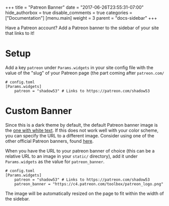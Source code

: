 +++
title = "Patreon Banner"
date = "2017-06-26T23:55:31-07:00"
hide_authorbox = true
disable_comments = true
categories = ["Documentation"]
[menu.main]
  weight = 3
  parent = "docs-sidebar"
+++

Have a Patreon account? Add a Patreon banner to the sidebar of your site that links to it!

<!--more-->

# Setup

Add a key `patreon` under `Params.widgets` in your site config file with the value of the "slug" of your Patreon page (the part coming after `patreon.com/`

```
# config.toml
[Params.widgets]
    patreon = "shadow53" # Links to https://patreon.com/shadow53
```

# Custom Banner

Since this is a dark theme by default, the default Patreon banner image is the [one with white text](https://s3.amazonaws.com/patreon_public_assets/toolbox/patreon_white.png). If this does not work well with your color scheme, you can specify the URL to a different image. Consider using one of the other official Patreon banners, found [here](https://www.patreon.com/toolbox/media).

When you have the URL to your patreon banner of choice (this can be a relative URL to an image in your `static/` directory), add it under `Params.widgets` as the value for `patreon_banner`.

```
# config.toml
[Params.widgets]
    patreon = "shadow53" # Links to https://patreon.com/shadow53
    patreon_banner = "https://c4.patreon.com/toolbox/patreon_logo.png"
```

The image will be automatically resized on the page to fit within the width of the sidebar.
